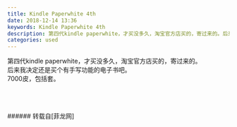 ```yaml
---
title: Kindle Paperwhite 4th
date: 2018-12-14 13:36
keywords: Kindle Paperwhite 4th
description: 第四代kindle paperwhite，才买没多久，淘宝官方店买的，寄过来的。后来我决定还是买个有手写功能的电子书吧。7000皮，包括套。
categories: used
---
```

<td class="t_f" id="postmessage_2469638">

第四代kindle paperwhite，才买没多久，淘宝官方店买的，寄过来的。<br/>
后来我决定还是买个有手写功能的电子书吧。<br/>
7000皮，包括套。<br/>
<img alt="" border="0" class="zoom" data-cf-modified-85ffd6e9c05d0a01c6534cc2-="" file="http://www.flw.ph/data/appbyme/upload/image/201812/14/N6bn7T7vnYk7.jpg" id="aimg_v5taJ" lazyloadthumb="1" onclick="" onmouseover="" src="http://www.flw.ph/data/appbyme/upload/image/201812/14/N6bn7T7vnYk7.jpg"/><br/>
<br/>
<img alt="" border="0" class="zoom" data-cf-modified-85ffd6e9c05d0a01c6534cc2-="" file="http://www.flw.ph/data/appbyme/upload/image/201812/14/712SHHmZGf0W.jpg" id="aimg_nTINK" lazyloadthumb="1" onclick="" onmouseover="" src="http://www.flw.ph/data/appbyme/upload/image/201812/14/712SHHmZGf0W.jpg"/><br/>
<br/>
<img alt="" border="0" class="zoom" data-cf-modified-85ffd6e9c05d0a01c6534cc2-="" file="http://www.flw.ph/data/appbyme/upload/image/201812/14/hTRiPRnZzlnR.jpg" id="aimg_WUJZo" lazyloadthumb="1" onclick="" onmouseover="" src="http://www.flw.ph/data/appbyme/upload/image/201812/14/hTRiPRnZzlnR.jpg"/><br/>
<br/>
</td>
###### 转载自[菲龙网]
